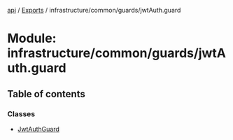 [api](../README.md) / [Exports](../modules.md) / infrastructure/common/guards/jwtAuth.guard

# Module: infrastructure/common/guards/jwtAuth.guard

## Table of contents

### Classes

- [JwtAuthGuard](../classes/infrastructure_common_guards_jwtAuth_guard.JwtAuthGuard.md)
